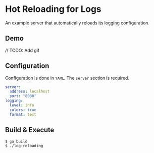 # Hot Reloading for Logs
An example server that automatically reloads its logging configuration.

## Demo
// TODO: Add gif


## Configuration
Configuration is done in `YAML`. The `server` section is required.

```yaml
server:
  address: localhost
  port: "8080"
logging:
  level: info
  colors: true
  format: text
```

## Build & Execute
```
$ go build
$ ./log-reloading
```
